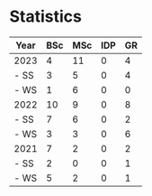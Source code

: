 # Statistics

| Year | BSc | MSc | IDP | GR |
|------|-----|-----|-----|----|
| 2023 |   4 |  11 |   0 |  4 |
| - SS |   3 |   5 |   0 |  4 |
| - WS |   1 |   6 |   0 |  0 |
| 2022 |  10 |   9 |   0 |  8 |
| - SS |   7 |   6 |   0 |  2 |
| - WS |   3 |   3 |   0 |  6 |
| 2021 |   7 |   2 |   0 |  2 |
| - SS |   2 |   0 |   0 |  1 |
| - WS |   5 |   2 |   0 |  1 |
